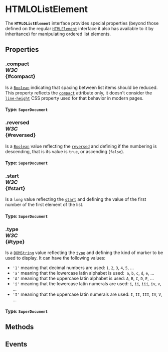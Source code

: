 # HTMLOListElement

<div class='overview'>The <strong><code>HTMLOListElement</code></strong> interface provides special properties (beyond those defined on the regular <a href="/en-US/docs/Web/API/HTMLElement" title="The HTMLElement interface represents any HTML element. Some elements directly implement this interface, while others implement it via an interface that inherits it."><code>HTMLElement</code></a> interface it also has available to it by inheritance) for manipulating ordered list elements.</div>

## Properties

### .compact <div class="specs"><i>W3C</i></div> {#compact}

Is a <a href="/en-US/docs/Web/API/Boolean" title="REDIRECT Boolean [en-US]"><code>Boolean</code></a> indicating that spacing between list items should be reduced. This property reflects the <code><a href="/en-US/docs/Web/HTML/Element/ol#attr-compact">compact</a></code> attribute only, it doesn't consider the <a href="/en-US/docs/Web/CSS/line-height" title="The line-height CSS property sets the height of a line box. It's commonly used to set the distance between lines of text."><code>line-height</code></a> CSS property used for that behavior in modern pages.

#### **Type**: `SuperDocument`

### .reversed <div class="specs"><i>W3C</i></div> {#reversed}

Is a <a href="/en-US/docs/Web/API/Boolean" title="REDIRECT Boolean [en-US]"><code>Boolean</code></a> value reflecting the <code><a href="/en-US/docs/Web/HTML/Element/ol#attr-reversed">reversed</a></code> and defining if the numbering is descending, that is its value is <code>true</code>, or ascending (<code>false</code>).

#### **Type**: `SuperDocument`

### .start <div class="specs"><i>W3C</i></div> {#start}

Is a <code>long</code> value reflecting the <code><a href="/en-US/docs/Web/HTML/Element/ol#attr-start">start</a></code> and defining the value of the first number of the first element of the list.

#### **Type**: `SuperDocument`

### .type <div class="specs"><i>W3C</i></div> {#type}

Is a <a href="/en-US/docs/Web/API/DOMString" title="DOMString is a UTF-16 String. As JavaScript already uses such strings, DOMString is mapped directly to a String."><code>DOMString</code></a> value reflecting the <code><a href="/en-US/docs/Web/HTML/Element/ol#attr-type">type</a></code> and defining the kind of marker to be used to display. It can have the following values:
 <ul>
  <li><code>'1'</code> meaning that decimal numbers are used: <code>1</code>, <code>2</code>, <code>3</code>, <code>4</code>, <code>5</code>, …</li>
  <li><code>'a'</code> meaning that the lowercase latin alphabet is used:&nbsp; <code>a</code>, <code>b</code>, <code>c</code>, <code>d</code>, <code>e</code>, …</li>
  <li><code>'A'</code> meaning that the uppercase latin alphabet is used: <code>A</code>, <code>B</code>, <code>C</code>, <code>D</code>, <code>E</code>, …</li>
  <li><code>'i'</code> meaning that the lowercase latin numerals are used: <code>i</code>, <code>ii</code>, <code>iii</code>, <code>iv</code>, <code>v</code>, …</li>
  <li><code>'I'</code> meaning that the uppercase latin numerals are used: <code>I</code>, <code>II</code>, <code>III</code>, <code>IV</code>, <code>V</code>, …</li>
 </ul>
 

#### **Type**: `SuperDocument`

## Methods

## Events
